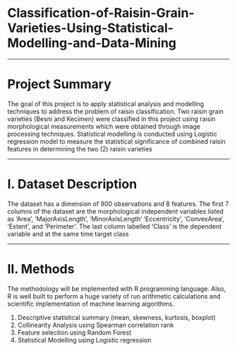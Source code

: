 # Classification-of-Raisin-Grain-Varieties-Using-Statistical-Modelling-and-Data-Mining
*************************
# Project Summary
The goal of this project is to apply statistical analysis and modelling techniques to address the problem of raisin classification. 
Two raisin grain varieties (Besni and Kecimen) were classified in this project using raisin morphological measurements which were obtained through 
image processing techniques. Statistical modelling is conducted using Logistic regression model to measure the statistical significance of combined raisin features in determining the two (2) raisin varieties

**************
# I. Dataset Description
The dataset has a dimension of 900 observations and 8 features. The first 7 columns of the dataset are the morphological independent variables listed as ‘Area’, ‘MajorAxisLength’, ‘MinorAxisLength’ ‘Eccentricity’, ‘ConvexArea’, ‘Extent’, and ‘Perimeter’. The last column labelled ‘Class’ is the dependent variable and at the same time target class

****************************

# II. Methods
The methodology will be implemented with R programming language. Also, R is well built to perform a huge variety of run arithmetic calculations and scientific implementation of machine learning algorithms.
1.  Descriptive statistical summary (mean, skewness, kurtosis, boxplot)
2.  Collinearity Analysis using Spearman correlation rank
3.  Feature selection using Random Forest
4.  Statistical Modelling using Logistic regression



